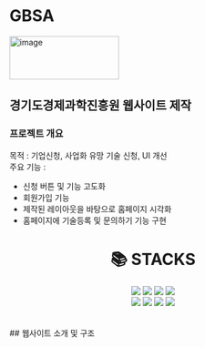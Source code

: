 

# GBSA
<img width="192" height="76" alt="image" src="https://github.com/user-attachments/assets/0a984867-7108-4993-a01f-8ecf6ad395f1" />
</p>

## 경기도경제과학진흥원 웹사이트 제작

### 프로젝트 개요
목적 : 기업신청, 사업화 유망 기술 신청, UI 개선\
주요 기능 : 

- 신청 버튼 및 기능 고도화
- 회원가입 기능
- 제작된 레이아웃을 바탕으로 홈페이지 시각화
- 홈페이지에 기술등록 및 문의하기 기능 구현



<div align="center"><h1>📚 STACKS</h1></div>
<div align="center">
<img src="https://img.shields.io/badge/Java-007396?style=for-the-badge&logo=java&logoColor=white" />
<img src="https://img.shields.io/badge/MySQL-4479A1?style=for-the-badge&logo=mysql&logoColor=white" />
<img src="https://img.shields.io/badge/Spring-6DB33F?style=for-the-badge&logo=spring&logoColor=white" />
<img src="https://img.shields.io/badge/Laravel-FF2D20?style=for-the-badge&logo=laravel&logoColor=white" />
<br>
<img src="https://img.shields.io/badge/openpyxl-217346?style=for-the-badge&logo=microsoft-excel&logoColor=white" />
<img src="https://img.shields.io/badge/Gnuboard5-0064CD?style=for-the-badge&logoColor=white" />
<img src="https://img.shields.io/badge/figma-F24E1E?style=for-the-badge&logo=figma&logoColor=white" />
<img src="https://img.shields.io/badge/PHP-777BB4?style=for-the-badge&logo=php&logoColor=white" />


</div>
<br>
<br>
## 웹사이트 소개 및 구조

